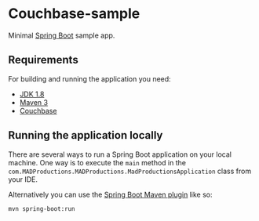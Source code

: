# Couchbase-sample



Minimal [Spring Boot](http://projects.spring.io/spring-boot/) sample app.

## Requirements

For building and running the application you need:

- [JDK 1.8](http://www.oracle.com/technetwork/java/javase/downloads/jdk8-downloads-2133151.html)
- [Maven 3](https://maven.apache.org)
- [Couchbase](https://docs.couchbase.com/home/index.html)

## Running the application locally

There are several ways to run a Spring Boot application on your local machine. One way is to execute the `main` method in the `com.MADProductions.MADProductions.MadProductionsApplication` class from your IDE.

Alternatively you can use the [Spring Boot Maven plugin](https://docs.spring.io/spring-boot/docs/current/reference/html/build-tool-plugins-maven-plugin.html) like so:

```shell
mvn spring-boot:run
```